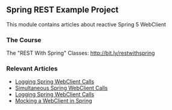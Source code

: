 ## Spring REST Example Project

This module contains articles about reactive Spring 5 WebClient

### The Course
The "REST With Spring" Classes: http://bit.ly/restwithspring

### Relevant Articles
- [Logging Spring WebClient Calls](https://www.baeldung.com/spring-log-webclient-calls)
- [Simultaneous Spring WebClient Calls](https://www.baeldung.com/spring-webclient-simultaneous-calls)
- [Logging Spring WebClient Calls](https://www.baeldung.com/spring-log-webclient-calls)
- [Mocking a WebClient in Spring](https://www.baeldung.com/spring-mocking-webclient)
